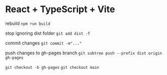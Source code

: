 # React + TypeScript + Vite

rebuild `npm run build`

stop ignoring dist folder `git add dist -f`

commit changes `git commit -m"..."`

push changes to gh-pages branch `git subtree push --prefix dist origin gh-pages`

`git checkout -b gh-pages`
`git checkout main`
